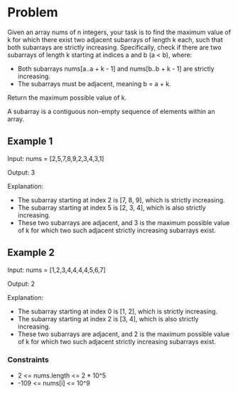 # Problem

Given an array nums of n integers, your task is to find the maximum value of k for which there exist two adjacent subarrays of length k each, such that both subarrays are strictly increasing. Specifically, check if there are two subarrays of length k starting at indices a and b (a < b), where:

- Both subarrays nums[a..a + k - 1] and nums[b..b + k - 1] are strictly increasing.
- The subarrays must be adjacent, meaning b = a + k.

Return the maximum possible value of k.

A subarray is a contiguous non-empty sequence of elements within an array.

## Example 1

Input: nums = [2,5,7,8,9,2,3,4,3,1]

Output: 3

Explanation:

- The subarray starting at index 2 is [7, 8, 9], which is strictly increasing.
- The subarray starting at index 5 is [2, 3, 4], which is also strictly increasing.
- These two subarrays are adjacent, and 3 is the maximum possible value of k for which two such adjacent strictly increasing subarrays exist.

## Example 2

Input: nums = [1,2,3,4,4,4,4,5,6,7]

Output: 2

Explanation:

- The subarray starting at index 0 is [1, 2], which is strictly increasing.
- The subarray starting at index 2 is [3, 4], which is also strictly increasing.
- These two subarrays are adjacent, and 2 is the maximum possible value of k for which two such adjacent strictly increasing subarrays exist.
 
### Constraints

- 2 <= nums.length <= 2 * 10^5
- -109 <= nums[i] <= 10^9
